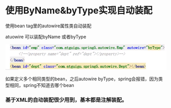 # 使用ByName&byType实现自动装配

使用bean tag里的autowire属性类自动装配

atuowire 可以装配byName 或者byType

![](../.gitbook/assets/image%20%2825%29.png)

如果定义多个相同类型的bean，之后autowire byType，spring会报错，因为类型相同，spring不知道去哪个bean

### 基于XML的自动装配很少用到，基本都是注解装配。

